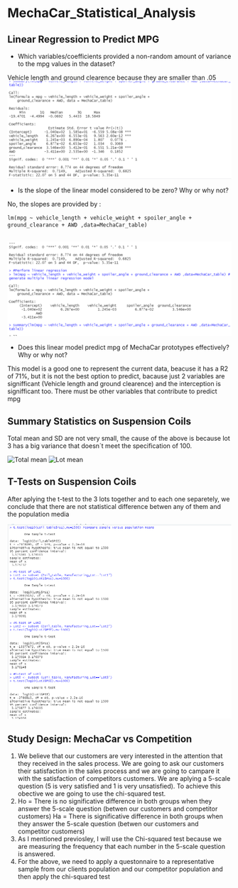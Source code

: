 # MechaCar_Statistical_Analysis

## Linear Regression to Predict MPG

- Which variables/coefficients provided a non-random amount of variance to the mpg values in the dataset?

Vehicle length and ground clearence because they are smaller than .05
![statistica annalysis](/images/summary_multilinear.png)

- Is the slope of the linear model considered to be zero? Why or why not?

No, the slopes are provided by :
```
lm(mpg ~ vehicle_length + vehicle_weight + spoiler_angle + ground_clearance + AWD ,data=MechaCar_table)
   
   ```
   
 ![coeficients](/images/coefficients_multilinear.png)
 
 - Does this linear model predict mpg of MechaCar prototypes effectively? Why or why not?
 
 This model is a good one to represent the current data, beacuse it has a R2 of 71%, but it is not the best option to predict, bacause just 2 variables are signifficant (Vehicle length and ground clearence) and the interception is signifficant too. There must be other variables that contribute to predict mpg
 
## Summary Statistics on Suspension Coils

Total mean and SD are not very small, the cause of the above is because lot 3 has a big variance that doesn´t meet the specification of 100.

![Total mean](/images/Total_mean.png)                     ![Lot mean](/images/lot_mean.png)

## T-Tests on Suspension Coils

After aplying the t-test to the 3 lots together and to each one separetely, we conclude that there are not statistical difference betwen any of them and the population media

![t-test](/images/Lot_t-test.png)  

## Study Design: MechaCar vs Competition

1. We believe that our customers are very interested in the attention that they received in the sales process. We are going to ask our customers their satisfaction in the sales process and we are going to campare it with the satisfaction of competitors customers. We are aplying a 5-scale question (5 is very satisfied and 1 is very unsatisfied). To achieve this obective we are going to use the chi-squared test.
2. Ho = There is no significative difference in both groups when they answer the 5-scale question (betwen our customers and competitor customers)
   Ha = There is significative difference in both groups when they answer the 5-scale question (betwen our customers and competitor customers)
3. As I mentioned previosley, I will use the Chi-squared test because we are measuring the frequency that each number in the 5-scale question is answered.
4. For the above, we need to apply a questonnaire to a representative sample from our clients population and our competitor population and then apply the chi-squared test 

